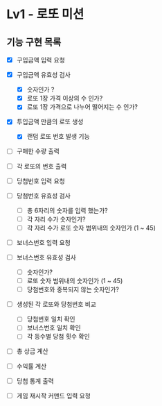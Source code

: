 # Lv1 - 로또 미션

## 기능 구현 목록

- [x] 구입금액 입력 요청

- [x] 구입금액 유효성 검사

  - [x] 숫자인가 ?
  - [x] 로또 1장 가격 이상의 수 인가?
  - [x] 로또 1장 가격으로 나누어 떨어지는 수 인가?

- [x] 투입금액 만큼의 로또 생성

  - [x] 랜덤 로또 번호 발생 기능

- [ ] 구매한 수량 출력

- [ ] 각 로또의 번호 출력

- [ ] 당첨번호 입력 요청

- [ ] 당첨번호 유효성 검사

  - [ ] 총 6자리의 숫자를 입력 했는가?
  - [ ] 각 자리 수가 숫자인가?
  - [ ] 각 자리 수가 로또 숫자 범위내의 숫자인가 (1 ~ 45)

- [ ] 보너스번호 입력 요청

- [ ] 보너스번호 유효성 검사

  - [ ] 숫자인가?
  - [ ] 로또 숫자 범위내의 숫자인가 (1 ~ 45)
  - [ ] 당첨번호와 중복되지 않는 숫자인가?

- [ ] 생성된 각 로또와 당첨번호 비교

  - [ ] 당첨번호 일치 확인
  - [ ] 보너스번호 일치 확인
  - [ ] 각 등수별 당첨 횟수 확인

- [ ] 총 상금 계산
- [ ] 수익률 계산

- [ ] 당첨 통계 출력

- [ ] 게임 재시작 커맨드 입력 요청
